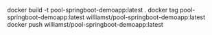 docker build -t pool-springboot-demoapp:latest .
docker tag pool-springboot-demoapp:latest williamst/pool-springboot-demoapp:latest
docker push williamst/pool-springboot-demoapp:latest